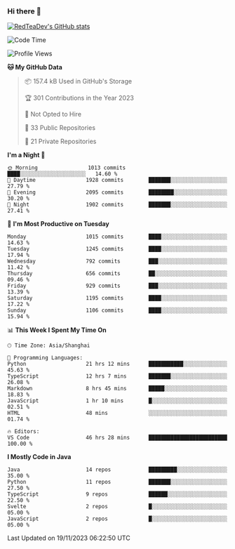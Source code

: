 ### Hi there 👋

<!--
**RedTeaDev/RedTeaDev** is a ✨ _special_ ✨ repository because its `README.md` (this file) appears on your GitHub profile.

Here are some ideas to get you started:

- 🔭 I’m currently working on ...
- 🌱 I’m currently learning ...
- 👯 I’m looking to collaborate on ...
- 🤔 I’m looking for help with ...
- 💬 Ask me about ...
- 📫 How to reach me: ...
- 😄 Pronouns: ...
- ⚡ Fun fact: ...
-->

<!--
[![wakatime](https://wakatime.com/badge/user/6b101ed0-04c0-4490-9283-eb61f2efff96.svg)](https://wakatime.com/@6b101ed0-04c0-4490-9283-eb61f2efff96)
!-->

[![RedTeaDev's GitHub stats](https://github-readme-stats.vercel.app/api?username=RedTeaDev)](https://github.com/anuraghazra/github-readme-stats)
<!--
[![willianrod's wakatime stats](https://github-readme-stats.vercel.app/api/wakatime?username=RedTeaDev)](https://github.com/anuraghazra/github-readme-stats)
!-->
<!--START_SECTION:waka-->
![Code Time](http://img.shields.io/badge/Code%20Time-1%2C865%20hrs%2020%20mins-blue)

![Profile Views](http://img.shields.io/badge/Profile%20Views-2-blue)

**🐱 My GitHub Data** 

> 📦 157.4 kB Used in GitHub's Storage 
 > 
> 🏆 301 Contributions in the Year 2023
 > 
> 🚫 Not Opted to Hire
 > 
> 📜 33 Public Repositories 
 > 
> 🔑 21 Private Repositories 
 > 
**I'm a Night 🦉** 

```text
🌞 Morning                1013 commits        ████░░░░░░░░░░░░░░░░░░░░░   14.60 % 
🌆 Daytime                1928 commits        ███████░░░░░░░░░░░░░░░░░░   27.79 % 
🌃 Evening                2095 commits        ████████░░░░░░░░░░░░░░░░░   30.20 % 
🌙 Night                  1902 commits        ███████░░░░░░░░░░░░░░░░░░   27.41 % 
```
📅 **I'm Most Productive on Tuesday** 

```text
Monday                   1015 commits        ████░░░░░░░░░░░░░░░░░░░░░   14.63 % 
Tuesday                  1245 commits        ████░░░░░░░░░░░░░░░░░░░░░   17.94 % 
Wednesday                792 commits         ███░░░░░░░░░░░░░░░░░░░░░░   11.42 % 
Thursday                 656 commits         ██░░░░░░░░░░░░░░░░░░░░░░░   09.46 % 
Friday                   929 commits         ███░░░░░░░░░░░░░░░░░░░░░░   13.39 % 
Saturday                 1195 commits        ████░░░░░░░░░░░░░░░░░░░░░   17.22 % 
Sunday                   1106 commits        ████░░░░░░░░░░░░░░░░░░░░░   15.94 % 
```


📊 **This Week I Spent My Time On** 

```text
🕑︎ Time Zone: Asia/Shanghai

💬 Programming Languages: 
Python                   21 hrs 12 mins      ███████████░░░░░░░░░░░░░░   45.63 % 
TypeScript               12 hrs 7 mins       ███████░░░░░░░░░░░░░░░░░░   26.08 % 
Markdown                 8 hrs 45 mins       █████░░░░░░░░░░░░░░░░░░░░   18.83 % 
JavaScript               1 hr 10 mins        █░░░░░░░░░░░░░░░░░░░░░░░░   02.51 % 
HTML                     48 mins             ░░░░░░░░░░░░░░░░░░░░░░░░░   01.74 % 

🔥 Editors: 
VS Code                  46 hrs 28 mins      █████████████████████████   100.00 % 
```

**I Mostly Code in Java** 

```text
Java                     14 repos            █████████░░░░░░░░░░░░░░░░   35.00 % 
Python                   11 repos            ███████░░░░░░░░░░░░░░░░░░   27.50 % 
TypeScript               9 repos             ██████░░░░░░░░░░░░░░░░░░░   22.50 % 
Svelte                   2 repos             █░░░░░░░░░░░░░░░░░░░░░░░░   05.00 % 
JavaScript               2 repos             █░░░░░░░░░░░░░░░░░░░░░░░░   05.00 % 
```




 Last Updated on 19/11/2023 06:22:50 UTC
<!--END_SECTION:waka-->



